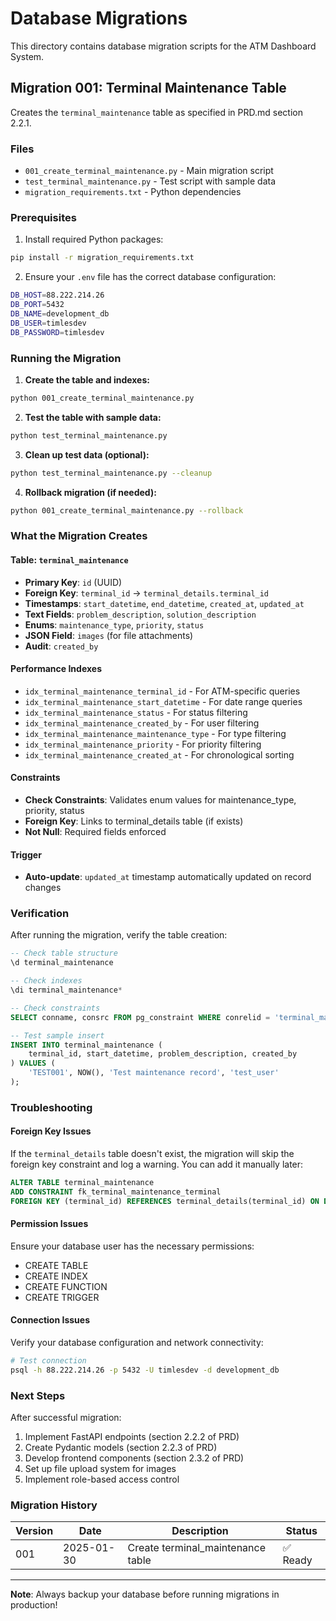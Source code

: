 # Database Migrations

This directory contains database migration scripts for the ATM Dashboard System.

## Migration 001: Terminal Maintenance Table

Creates the `terminal_maintenance` table as specified in PRD.md section 2.2.1.

### Files

- `001_create_terminal_maintenance.py` - Main migration script
- `test_terminal_maintenance.py` - Test script with sample data
- `migration_requirements.txt` - Python dependencies

### Prerequisites

1. Install required Python packages:
```bash
pip install -r migration_requirements.txt
```

2. Ensure your `.env` file has the correct database configuration:
```bash
DB_HOST=88.222.214.26
DB_PORT=5432
DB_NAME=development_db
DB_USER=timlesdev
DB_PASSWORD=timlesdev
```

### Running the Migration

1. **Create the table and indexes:**
```bash
python 001_create_terminal_maintenance.py
```

2. **Test the table with sample data:**
```bash
python test_terminal_maintenance.py
```

3. **Clean up test data (optional):**
```bash
python test_terminal_maintenance.py --cleanup
```

4. **Rollback migration (if needed):**
```bash
python 001_create_terminal_maintenance.py --rollback
```

### What the Migration Creates

#### Table: `terminal_maintenance`
- **Primary Key**: `id` (UUID)
- **Foreign Key**: `terminal_id` → `terminal_details.terminal_id`
- **Timestamps**: `start_datetime`, `end_datetime`, `created_at`, `updated_at`
- **Text Fields**: `problem_description`, `solution_description`
- **Enums**: `maintenance_type`, `priority`, `status`
- **JSON Field**: `images` (for file attachments)
- **Audit**: `created_by`

#### Performance Indexes
- `idx_terminal_maintenance_terminal_id` - For ATM-specific queries
- `idx_terminal_maintenance_start_datetime` - For date range queries
- `idx_terminal_maintenance_status` - For status filtering
- `idx_terminal_maintenance_created_by` - For user filtering
- `idx_terminal_maintenance_maintenance_type` - For type filtering
- `idx_terminal_maintenance_priority` - For priority filtering
- `idx_terminal_maintenance_created_at` - For chronological sorting

#### Constraints
- **Check Constraints**: Validates enum values for maintenance_type, priority, status
- **Foreign Key**: Links to terminal_details table (if exists)
- **Not Null**: Required fields enforced

#### Trigger
- **Auto-update**: `updated_at` timestamp automatically updated on record changes

### Verification

After running the migration, verify the table creation:

```sql
-- Check table structure
\d terminal_maintenance

-- Check indexes
\di terminal_maintenance*

-- Check constraints
SELECT conname, consrc FROM pg_constraint WHERE conrelid = 'terminal_maintenance'::regclass;

-- Test sample insert
INSERT INTO terminal_maintenance (
    terminal_id, start_datetime, problem_description, created_by
) VALUES (
    'TEST001', NOW(), 'Test maintenance record', 'test_user'
);
```

### Troubleshooting

#### Foreign Key Issues
If the `terminal_details` table doesn't exist, the migration will skip the foreign key constraint and log a warning. You can add it manually later:

```sql
ALTER TABLE terminal_maintenance 
ADD CONSTRAINT fk_terminal_maintenance_terminal 
FOREIGN KEY (terminal_id) REFERENCES terminal_details(terminal_id) ON DELETE CASCADE;
```

#### Permission Issues
Ensure your database user has the necessary permissions:
- CREATE TABLE
- CREATE INDEX
- CREATE FUNCTION
- CREATE TRIGGER

#### Connection Issues
Verify your database configuration and network connectivity:
```bash
# Test connection
psql -h 88.222.214.26 -p 5432 -U timlesdev -d development_db
```

### Next Steps

After successful migration:
1. Implement FastAPI endpoints (section 2.2.2 of PRD)
2. Create Pydantic models (section 2.2.3 of PRD)
3. Develop frontend components (section 2.3.2 of PRD)
4. Set up file upload system for images
5. Implement role-based access control

### Migration History

| Version | Date | Description | Status |
|---------|------|-------------|--------|
| 001 | 2025-01-30 | Create terminal_maintenance table | ✅ Ready |

---

**Note**: Always backup your database before running migrations in production!
